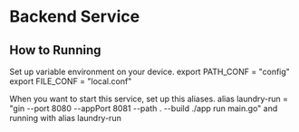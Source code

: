# Backend Service

## How to Running

Set up variable environment on your device.
export PATH_CONF = "config"
export FILE_CONF = "local.conf"

When you want to start this service, set up this aliases.
alias laundry-run = "gin --port 8080 --appPort 8081 --path . --build ./app run main.go"
and running with alias laundry-run
